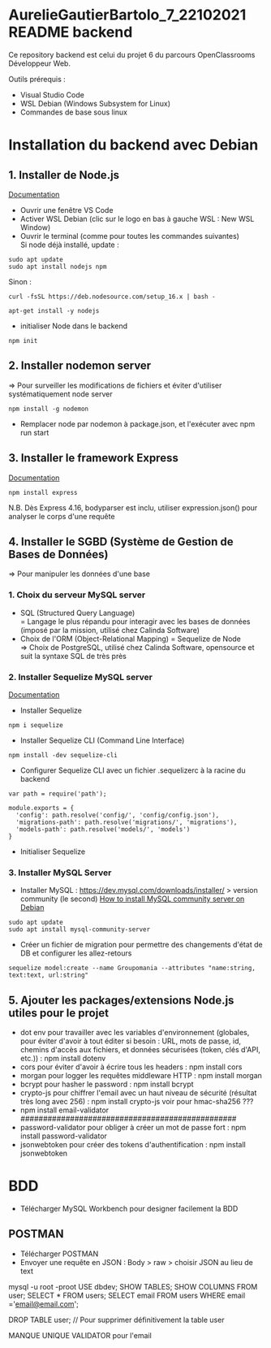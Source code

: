 
# AurelieGautierBartolo_7_22102021 README backend

Ce repository backend est celui du projet 6 du parcours OpenClassrooms Développeur Web.

Outils prérequis :
- Visual Studio Code
- WSL Debian (Windows Subsystem for Linux)
- Commandes de base sous linux

# Installation du backend avec Debian

## 1. Installer de Node.js  
[Documentation](https://github.com/nodesource/distributions/blob/master/README.md)
- Ouvrir une fenêtre VS Code
- Activer WSL Debian (clic sur le logo en bas à gauche WSL : New WSL Window)
- Ouvrir le terminal (comme pour toutes les commandes suivantes)  
Si node déjà installé, update :  
```
sudo apt update
sudo apt install nodejs npm
```
Sinon :  

```
curl -fsSL https://deb.nodesource.com/setup_16.x | bash -

apt-get install -y nodejs
```
- initialiser Node dans le backend
```
npm init
```

## 2. Installer nodemon server  
=> Pour surveiller les modifications de fichiers et éviter d'utiliser systématiquement node server
```
npm install -g nodemon
```
- Remplacer node par nodemon à package.json, et l'exécuter avec npm run start

## 3. Installer le framework Express
[Documentation](http://expressjs.com/fr/)
```
npm install express
```
N.B. Dès Express 4.16, bodyparser est inclu, utiliser expression.json() pour analyser le corps d'une requête  

## 4. Installer le SGBD (Système de Gestion de Bases de Données) 
=> Pour manipuler les données d'une base  
  
### 1. Choix du serveur MySQL server
- SQL (Structured Query Language)  
= Langage le plus répandu pour interagir avec les bases de données (imposé par la mission, utilisé chez Calinda Software)
- Choix de l'ORM (Object-Relational Mapping)
= Sequelize de Node  
=> Choix de PostgreSQL, utilisé chez Calinda Software, opensource et suit la syntaxe SQL de très près

### 2. Installer Sequelize MySQL server
[Documentation](https://www.npmjs.com/package/sequelize)
- Installer Sequelize
```
npm i sequelize
```
- Installer Sequelize CLI (Command Line Interface)
```
npm install -dev sequelize-cli
```
- Configurer Sequelize CLI avec un fichier .sequelizerc à la racine du backend
```
var path = require('path');

module.exports = {
  'config': path.resolve('config/', 'config/config.json'),
  'migrations-path': path.resolve('migrations/', 'migrations'),
  'models-path': path.resolve('models/', 'models')
}
```
- Initialiser Sequelize

### 3. Installer MySQL Server
- Installer MySQL : https://dev.mysql.com/downloads/installer/ > version community (le second)
[How to install MySQL community server on Debian](https://linuxconfig.org/how-to-install-mysql-community-server-on-debian-9-stretch-linux)
```
sudo apt update
sudo apt install mysql-community-server
```
- Créer un fichier de migration pour permettre des changements d'état de DB et configurer les allez-retours
```
sequelize model:create --name Groupomania --attributes "name:string, text:text, url:string"
```

## 5. Ajouter les packages/extensions Node.js utiles pour le projet
- dot env pour travailler avec les variables d'environnement (globales, pour éviter d'avoir à tout éditer si besoin : URL, mots de passe, id, chemins d'accès aux fichiers, et données sécurisées (token, clés d'API, etc.)) : npm install dotenv
- cors pour éviter d'avoir à écrire tous les headers : npm install cors
- morgan pour logger les requêtes middleware HTTP : npm install morgan
- bcrypt pour hasher le password : npm install bcrypt
- crypto-js pour chiffrer l'email avec un haut niveau de sécurité (résultat très long avec 256) : npm install crypto-js voir pour hmac-sha256 ???
- npm install email-validator ################################################
- password-validator pour obliger à créer un mot de passe fort : npm install password-validator
- jsonwebtoken pour créer des tokens d'authentification : npm install jsonwebtoken



# BDD

- Télécharger MySQL Workbench pour designer facilement la BDD

## POSTMAN
- Télécharger POSTMAN
- Envoyer une requête en JSON : Body > raw > choisir JSON au lieu de text






mysql -u root -proot
USE dbdev;
SHOW TABLES;
SHOW COLUMNS FROM user;
SELECT * FROM users;
SELECT email FROM users WHERE email ='email@email.com';

DROP TABLE user; // Pour supprimer définitivement la table user

MANQUE UNIQUE VALIDATOR pour l'email
